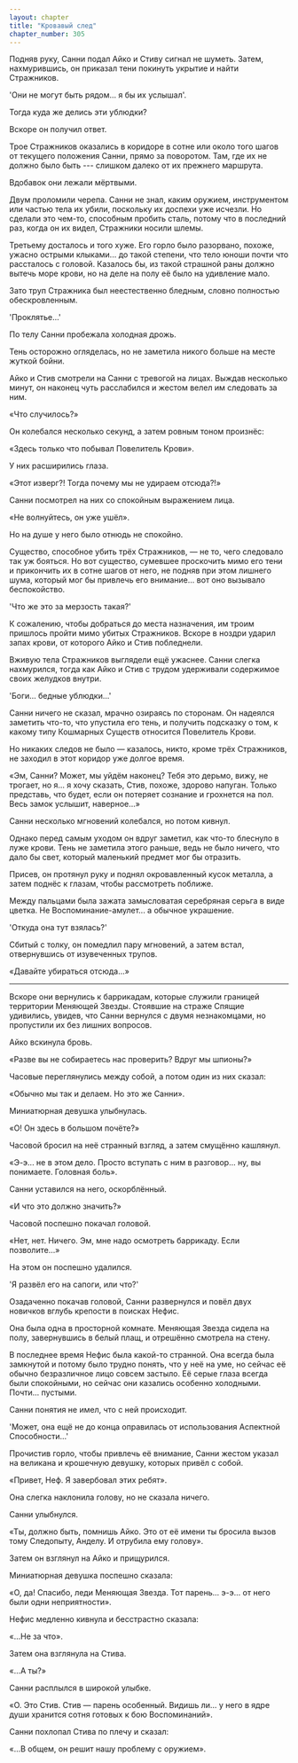 ```yaml
---
layout: chapter
title: "Кровавый след"
chapter_number: 305
---
```


Подняв руку, Санни подал Айко и Стиву сигнал не шуметь. Затем, нахмурившись, он приказал тени покинуть укрытие и найти Стражников.

'Они не могут быть рядом... я бы их услышал'.

Тогда куда же делись эти ублюдки?

Вскоре он получил ответ.

Трое Стражников оказались в коридоре в сотне или около того шагов от текущего положения Санни, прямо за поворотом. Там, где их не должно было быть --- слишком далеко от их прежнего маршрута.

Вдобавок они лежали мёртвыми.

Двум проломили черепа. Санни не знал, каким оружием, инструментом или частью тела их убили, поскольку их доспехи уже исчезли. Но сделали это чем-то, способным пробить сталь, потому что в последний раз, когда он их видел, Стражники носили шлемы.

Третьему досталось и того хуже. Его горло было разорвано, похоже, ужасно острыми клыками... до такой степени, что тело юноши почти что рассталось с головой. Казалось бы, из такой страшной раны должно вытечь море крови, но на деле на полу её было на удивление мало.

Зато труп Стражника был неестественно бледным, словно полностью обескровленным.

'Проклятье...'

По телу Санни пробежала холодная дрожь.

Тень осторожно огляделась, но не заметила никого больше на месте жуткой бойни.

Айко и Стив смотрели на Санни с тревогой на лицах. Выждав несколько минут, он наконец чуть расслабился и жестом велел им следовать за ним.

«Что случилось?»

Он колебался несколько секунд, а затем ровным тоном произнёс:

«Здесь только что побывал Повелитель Крови».

У них расширились глаза.

«Этот изверг?! Тогда почему мы не удираем отсюда?!»

Санни посмотрел на них со спокойным выражением лица.

«Не волнуйтесь, он уже ушёл».

Но на душе у него было отнюдь не спокойно.

Существо, способное убить трёх Стражников, — не то, чего следовало так уж бояться. Но вот существо, сумевшее проскочить мимо его тени и прикончить их в сотне шагов от него, не подняв при этом лишнего шума, который мог бы привлечь его внимание... вот оно вызывало беспокойство.

'Что же это за мерзость такая?'

К сожалению, чтобы добраться до места назначения, им троим пришлось пройти мимо убитых Стражников. Вскоре в ноздри ударил запах крови, от которого Айко и Стив побледнели.

Вживую тела Стражников выглядели ещё ужаснее. Санни слегка нахмурился, тогда как Айко и Стив с трудом удерживали содержимое своих желудков внутри.

'Боги... бедные ублюдки...'

Санни ничего не сказал, мрачно озираясь по сторонам. Он надеялся заметить что-то, что упустила его тень, и получить подсказку о том, к какому типу Кошмарных Существ относится Повелитель Крови.

Но никаких следов не было — казалось, никто, кроме трёх Стражников, не заходил в этот коридор уже долгое время.

«Эм, Санни? Может, мы уйдём наконец? Тебя это дерьмо, вижу, не трогает, но я... я хочу сказать, Стив, похоже, здорово напуган. Только представь, что будет, если он потеряет сознание и грохнется на пол. Весь замок услышит, наверное...»

Санни несколько мгновений колебался, но потом кивнул.

Однако перед самым уходом он вдруг заметил, как что-то блеснуло в луже крови. Тень не заметила этого раньше, ведь не было ничего, что дало бы свет, который маленький предмет мог бы отразить.

Присев, он протянул руку и поднял окровавленный кусок металла, а затем поднёс к глазам, чтобы рассмотреть поближе.

Между пальцами была зажата замысловатая серебряная серьга в виде цветка. Не Воспоминание-амулет... а обычное украшение.

'Откуда она тут взялась?'

Сбитый с толку, он помедлил пару мгновений, а затем встал, отвернувшись от изувеченных трупов.

«Давайте убираться отсюда...»

***

Вскоре они вернулись к баррикадам, которые служили границей территории Меняющей Звезды. Стоявшие на страже Спящие удивились, увидев, что Санни вернулся с двумя незнакомцами, но пропустили их без лишних вопросов.

Айко вскинула бровь.

«Разве вы не собираетесь нас проверить? Вдруг мы шпионы?»

Часовые переглянулись между собой, а потом один из них сказал:

«Обычно мы так и делаем. Но это же Санни».

Миниатюрная девушка улыбнулась.

«О! Он здесь в большом почёте?»

Часовой бросил на неё странный взгляд, а затем смущённо кашлянул.

«Э-э... не в этом дело. Просто вступать с ним в разговор... ну, вы понимаете. Головная боль».

Санни уставился на него, оскорблённый.

«И что это должно значить?»

Часовой поспешно покачал головой.

«Нет, нет. Ничего. Эм, мне надо осмотреть баррикаду. Если позволите...»

На этом он поспешно удалился.

'Я развёл его на сапоги, или что?'

Озадаченно покачав головой, Санни развернулся и повёл двух новичков вглубь крепости в поисках Нефис.

Она была одна в просторной комнате. Меняющая Звезда сидела на полу, завернувшись в белый плащ, и отрешённо смотрела на стену.

В последнее время Нефис была какой-то странной. Она всегда была замкнутой и потому было трудно понять, что у неё на уме, но сейчас её обычно безразличное лицо совсем застыло. Её серые глаза всегда были спокойными, но сейчас они казались особенно холодными. Почти... пустыми.

Санни понятия не имел, что с ней происходит.

'Может, она ещё не до конца оправилась от использования Аспектной Способности...'

Прочистив горло, чтобы привлечь её внимание, Санни жестом указал на великана и крошечную девушку, которых привёл с собой.

«Привет, Неф. Я завербовал этих ребят».

Она слегка наклонила голову, но не сказала ничего.

Санни улыбнулся.

«Ты, должно быть, помнишь Айко. Это от её имени ты бросила вызов тому Следопыту, Анделу. И отрубила ему голову».

Затем он взглянул на Айко и прищурился.

Миниатюрная девушка поспешно сказала:

«О, да! Спасибо, леди Меняющая Звезда. Тот парень... э-э... от него были одни неприятности».

Нефис медленно кивнула и бесстрастно сказала:

«...Не за что».

Затем она взглянула на Стива.

«...А ты?»

Санни расплылся в широкой улыбке.

«О. Это Стив. Стив — парень особенный. Видишь ли... у него в ядре души хранится сотня готовых к бою Воспоминаний».

Санни похлопал Стива по плечу и сказал:

«...В общем, он решит нашу проблему с оружием».

